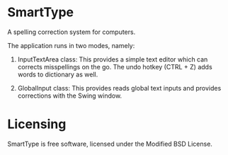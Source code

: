 SmartType
=========

A spelling correction system for computers.

The application runs in two modes, namely:

  1. InputTextArea class: This provides a simple text editor which can corrects misspellings on the go. The undo hotkey (CTRL + Z) adds words to dictionary as well.

  2. GlobalInput class: This provides reads global text inputs and provides corrections with the Swing window.


Licensing
=========

SmartType is free software, licensed under the Modified BSD License.
